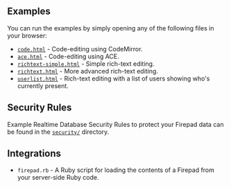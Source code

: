 ## Examples

You can run the examples by simply opening any of the following files in your browser:

  * [`code.html`](demos/code.html) - Code-editing using CodeMirror.
  * [`ace.html`](demos/ace.html) - Code-editing using ACE.
  * [`richtext-simple.html`](demos/richtext-simple.html) - Simple rich-text editing.
  * [`richtext.html`](demos/richtext.html) - More advanced rich-text editing.
  * [`userlist.html`](./userlist.html) - Rich-text editing with a list of users showing who's
  currently present.

## Security Rules

Example Realtime Database Security Rules to protect your Firepad data can be found in the
[`security/`](./security) directory.

## Integrations

* `firepad.rb` - A Ruby script for loading the contents of a Firepad from your server-side Ruby code.

